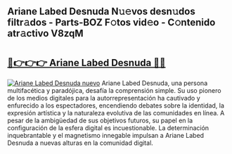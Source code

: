 ## Ariane Labed Desnuda N𝚞𝚎vos desn𝚞dos filtr𝚊dos - Parts-BOZ F𝚘tos vid𝚎o - C𝚘ntenido atr𝚊ctivo V8zqM

# <h2><a href="http://mb0uaa.tromn.icu/?c=Ariane+Labed+Desnuda">🔗👉👉👉 Ariane Labed Desnuda 🔗🔗</a></h2>

[![Ariane Labed Desnuda nuevo](https://i.imgur.com/pEAQMta.gif)](http://mb0uaa.tromn.icu/?c=Ariane+Labed+Desnuda)
Ariane Labed Desnuda, una persona multifacética y paradójica, desafía la comprensión simple. Su uso pionero de los medios digitales para la autorrepresentación ha cautivado y enfurecido a los espectadores, encendiendo debates sobre la identidad, la expresión artística y la naturaleza evolutiva de las comunidades en línea. A pesar de la ambigüedad de sus objetivos futuros, su papel en la configuración de la esfera digital es incuestionable. La determinación inquebrantable y el magnetismo innegable impulsan a Ariane Labed Desnuda a nuevas alturas en la comunidad digital.
